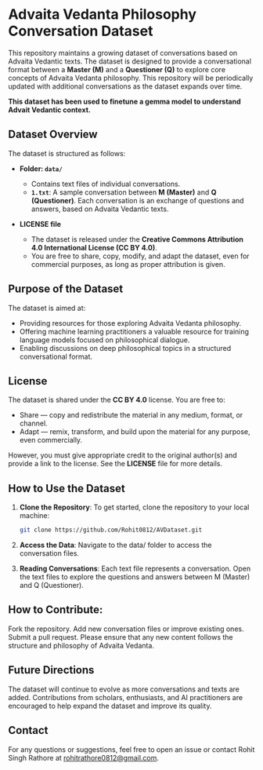 # Advaita Vedanta Philosophy Conversation Dataset

This repository maintains a growing dataset of conversations based on Advaita Vedantic texts. The dataset is designed to provide a conversational format between a **Master (M)** and a **Questioner (Q)** to explore core concepts of Advaita Vedanta philosophy. This repository will be periodically updated with additional conversations as the dataset expands over time. 

**This dataset has been used to finetune a gemma model to understand Advait Vedantic context.**

## Dataset Overview

The dataset is structured as follows:

- **Folder: `data/`**
  - Contains text files of individual conversations.
  - **`1.txt`**: A sample conversation between **M (Master)** and **Q (Questioner)**. Each conversation is an exchange of questions and answers, based on Advaita Vedantic texts.

- **LICENSE file**
  - The dataset is released under the **Creative Commons Attribution 4.0 International License (CC BY 4.0)**.
  - You are free to share, copy, modify, and adapt the dataset, even for commercial purposes, as long as proper attribution is given.

## Purpose of the Dataset

The dataset is aimed at:
- Providing resources for those exploring Advaita Vedanta philosophy.
- Offering machine learning practitioners a valuable resource for training language models focused on philosophical dialogue.
- Enabling discussions on deep philosophical topics in a structured conversational format.

## License

The dataset is shared under the **CC BY 4.0** license. You are free to:

- Share — copy and redistribute the material in any medium, format, or channel.
- Adapt — remix, transform, and build upon the material for any purpose, even commercially.
  
However, you must give appropriate credit to the original author(s) and provide a link to the license. See the **LICENSE** file for more details.

## How to Use the Dataset

1. **Clone the Repository**:
   To get started, clone the repository to your local machine:
   ```bash
   git clone https://github.com/Rohit0812/AVDataset.git

2. **Access the Data**: Navigate to the data/ folder to access the conversation files.

3. **Reading Conversations**: Each text file represents a conversation. Open the text files to explore the questions and answers between M (Master) and Q (Questioner).

## How to Contribute:
Fork the repository.
Add new conversation files or improve existing ones.
Submit a pull request.
Please ensure that any new content follows the structure and philosophy of Advaita Vedanta.

## Future Directions
The dataset will continue to evolve as more conversations and texts are added. Contributions from scholars, enthusiasts, and AI practitioners are encouraged to help expand the dataset and improve its quality.

## Contact
For any questions or suggestions, feel free to open an issue or contact Rohit Singh Rathore at rohitrathore0812@gmail.com.